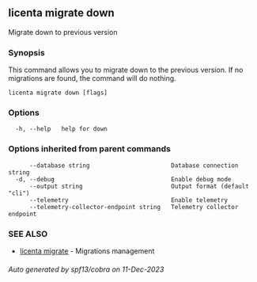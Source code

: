 ## licenta migrate down

Migrate down to previous version

### Synopsis

This command allows you to migrate down to the previous version. If no migrations are found, the command will do nothing.

```
licenta migrate down [flags]
```

### Options

```
  -h, --help   help for down
```

### Options inherited from parent commands

```
      --database string                       Database connection string
  -d, --debug                                 Enable debug mode
      --output string                         Output format (default "cli")
      --telemetry                             Enable telemetry
      --telemetry-collector-endpoint string   Telemetry collector endpoint
```

### SEE ALSO

* [licenta migrate](licenta_migrate.md)	 - Migrations management

###### Auto generated by spf13/cobra on 11-Dec-2023
